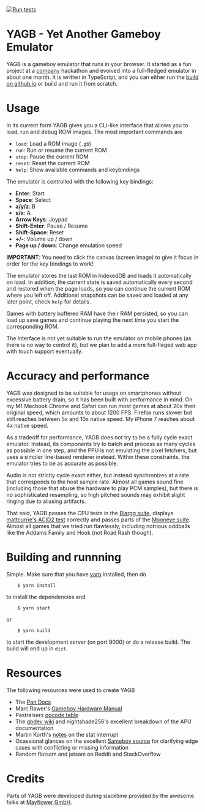 [![Run tests](https://github.com/DirtyHairy/yagb/actions/workflows/run-tests.yaml/badge.svg)](https://github.com/DirtyHairy/yagb/actions/workflows/run-tests.yaml)

# YAGB - **Y**et **A**nother **G**ame**b**oy Emulator

YAGB is a gameboy emulator that runs in your browser. It started as a fun project
at a [company](https://mayflower.de) hackathon and evolved into a full-fledged
emulator in about one month. It is written in TypeScript, and you can either run the
[build on github.io](https://dirtyhairy.github.io/yagb) or build and run it from scratch.

# Usage

In its current form YAGB gives you a CLI-like interface that allows you to load, run
and debug ROM images. The most important commands are

* `load`: Load a ROM image (`.gb`)
* `run`: Run or resume the current ROM
* `stop`: Pause the current ROM
* `reset`: Reset the current ROM
* `help`: Show available commands and keybindings

The emulator is controlled with the following key bindings:

* **Enter**: Start
* **Space**: Select
* **a/y/z**: B
* **s/x**: A
* **Arrow Keys**: Joypad
* **Shift-Enter**: Pause / Resume
* **Shift-Space**: Reset
* **+/-**: Volume up / down
* **Page up / down**: Change emulation speed

**IMPORTANT**: You need to click the canvas (screen image) to give it focus in order
for the key bindings to work!

The emulator stores the last ROM in IndexedDB and loads it automatically on load. In
addition, the current state is saved automatically every second and restored when the
page loads, so you can continue the current ROM where you left off. Additional
snapshots can be saved and loaded at any later point, check `help` for details.

Games with battery buffered RAM have their RAM persisted, so you can load up save games
and continue playing the next time you start the corresponding ROM.

The interface is not yet suitable to run the emulator on mobile phones (as there
is no way to control it), but we plan to add a more full-fleged web app with touch support
eventually.

# Accuracy and performance

YAGB was designed to be suitable for usage on smartphones without excessive
battery drain, so it has been built with performance in mind. On my M1 Macbook Chrome
and Safari can run most games at about 20x their original speed, which amounts to about
1200 FPS. Firefox runs slower but still reaches between 5x and 10x native speed. My
iPhone 7 reaches about 4x native speed.

As a tradeoff for performance, YAGB does not try to be a fully cycle exact emulator.
Instead, its components try to batch and process as many cycles as possible in one
step, and the PPU is not emulating the pixel fetchers, but uses a simpler line-based
renderer instead. Within these constraints, the emulator tries to be as accurate as
possible.

Audio is not strictly cycle exact either, but instead synchronizes at a rate that
corresponds to the host sample rate. Almost all games sound fine (including those
that abuse the hardware to play PCM samples), but there is no sophisticated resampling,
so high pitched sounds may exhibit slight ringing due to aliasing artifacts.

That said, YAGB passes the CPU tests in the [Blargg suite](https://github.com/retrio/gb-test-roms),
displays [mattcurrie's ACID2 test](https://github.com/mattcurrie/dmg-acid2) correctly
and passes parts of the [Mooneye suite](https://github.com/Gekkio/mooneye-test-suite).
Almost all games that we tried run flawlessly, including notrious oddballs like
the Addams Family and Hook (not Road Rash though).

# Building and runnning

Simple. Make sure that you have [yarn](https://yarnpkg.com) installed, then do

```
    $ yarn install
```

to install the dependencies and

```
    $ yarn start
```

or

```
    $ yarn build
```

to start the development server (on port 9000) or do a release build. The build
will end up in `dist`.

# Resources

The following resources were used to create YAGB

* The [Pan Docs](https://gbdev.io/pandocs/)
* Marc Rawer's [Gameboy Hardware Manual](http://marc.rawer.de/Gameboy/Docs/GBCPUman.pdf)
* Pastraisers [opcode table](https://www.pastraiser.com/cpu/gameboy/gameboy_opcodes.html)
* The [gbdev wiki](https://gbdev.gg8.se/wiki/articles/Gameboy_sound_hardware) and
  nightshade256's excellent breakdown of the APU documentation
* Martin Korth's [notes](http://gameboy.mongenel.com/dmg/istat98.txt) on the stat interrupt
* Ocassional glances on the excellent [Sameboy source](https://github.com/LIJI32/SameBoy) for
  clarifying edge cases with conflicting or missing information
* Random flotsam and jetsam on Reddit and StackOverflow


# Credits

Parts of YAGB were developed during slacktime provided by the awesome folks at
[Mayflower GmbH](https://mayflower.de).
